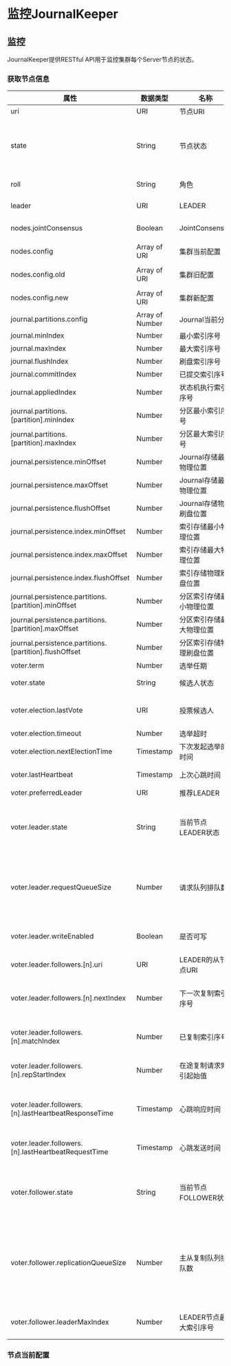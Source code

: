 # 监控JournalKeeper

## 监控

JournalKeeper提供RESTful API用于监控集群每个Server节点的状态。

### 获取节点信息


属性 | 数据类型 | 名称 | 说明
 -- | -- | -- | --
uri | URI | 节点URI |
state | String | 节点状态 | 枚举: <br/> CREATED, STARTING, RUNNING, STOPPING, STOPPED, START_FAILED, STOP_FAILED
roll | String | 角色 | 枚举: <br/> VOTER, OSERVER
leader | URI | LEADER |当前节点中保存的LEADER URI
nodes.jointConsensus | Boolean | JointConsensus | 标识是否处于集群节点配置变更的中间状态
nodes.config | Array of URI | 集群当前配置 | nodes.jointConsensus为false时有效
nodes.config.old | Array of URI | 集群旧配置 | nodes.jointConsensus为true时有效
nodes.config.new | Array of URI | 集群新配置 | nodes.jointConsensus为true时有效
journal.partitions.config | Array of Number | Journal当前分区 |
journal.minIndex | Number | 最小索引序号 |
journal.maxIndex | Number | 最大索引序号 |
journal.flushIndex | Number | 刷盘索引序号 |
journal.commitIndex | Number | 已提交索引序号 |
journal.appliedIndex | Number | 状态机执行索引序号 |
journal.partitions.[partition].minIndex | Number | 分区最小索引序号 |
journal.partitions.[partition].maxIndex | Number | 分区最大索引序号 |
journal.persistence.minOffset | Number | Journal存储最小物理位置| 
journal.persistence.maxOffset | Number | Journal存储最大物理位置| 
journal.persistence.flushOffset | Number | Journal存储物理刷盘位置| 
journal.persistence.index.minOffset | Number | 索引存储最小物理位置| 
journal.persistence.index.maxOffset | Number | 索引存储最大物理位置| 
journal.persistence.index.flushOffset | Number | 索引存储物理刷盘位置| 
journal.persistence.partitions.[partition].minOffset | Number | 分区索引存储最小物理位置| 
journal.persistence.partitions.[partition].maxOffset | Number | 分区索引存储最大物理位置| 
journal.persistence.partitions.[partition].flushOffset | Number | 分区索引存储物理刷盘位置|
voter.term | Number | 选举任期
voter.state | String | 候选人状态 | 枚举：LEADER, FOLLOWER, CANDIDATE
voter.election.lastVote | URI | 投票候选人 | 在当前任期内投票给了哪个候选人，如果未投票可以为NULL。
voter.election.timeout | Number | 选举超时 | 单位为：毫秒（ms）
voter.election.nextElectionTime | Timestamp | 下次发起选举的时间 | 仅当voter.state为CANDIDATE的时候有效
voter.lastHeartbeat | Timestamp | 上次心跳时间 | 记录的上次从LEADER收到的心跳时间
voter.preferredLeader | URI | 推荐LEADER|
voter.leader.state | String | 当前节点LEADER状态 | 枚举: <br/> CREATED, STARTING, RUNNING, STOPPING, STOPPED, START_FAILED, STOP_FAILED
voter.leader.requestQueueSize | Number | 请求队列排队数 | 写入请求队列当前排队数量。所有写入请求先进入这个队列然后再异步串行处理，如何这个数量持续保持高位，说明写入积压。
voter.leader.writeEnabled | Boolean | 是否可写 | 正常情况为true可写，管理员可以通过调用接口禁止写入。
voter.leader.followers.[n].uri | URI | LEADER的从节点URI | 当前LEADER节点记录的FOLLOWER节点的URI
voter.leader.followers.[n].nextIndex | Number | 下一次复制索引序号 | 需要发给FOLLOWER的下一个日志条目的索引（初始化为领导人上一条日志的索引值 +1）
voter.leader.followers.[n].matchIndex | Number | 已复制索引序号 | 已经复制到该FOLLOWER的日志的最高索引值（从 0 开始递增）
voter.leader.followers.[n].repStartIndex | Number | 在途复制请求索引起始值 | 所有在途的日志复制请求中日志位置的最小值（初始化为nextIndex）
voter.leader.followers.[n].lastHeartbeatResponseTime | Timestamp | 心跳响应时间 |上次从FOLLOWER收到心跳（asyncAppendEntries）成功响应的时间戳
voter.leader.followers.[n].lastHeartbeatRequestTime | Timestamp | 心跳发送时间|上次发给FOLLOWER心跳（asyncAppendEntries）的时间戳
voter.follower.state | String| 当前节点FOLLOWER状态 | 枚举: <br/> CREATED, STARTING, RUNNING, STOPPING, STOPPED, START_FAILED, STOP_FAILED
voter.follower.replicationQueueSize | Number| 主从复制队列排队数 | 所有从LEADER发送过来的asyncAppendEntries Request（含心跳）都入队后处理，如果这个排队数量一直保持在高位说明，当前从节点写入数据速度跟不上LEADER节点的写入速度
voter.follower.leaderMaxIndex | Number |  LEADER节点最大索引序号 | 当前FOLLOWER节点记录的LEADER节点最大索引序号

### 节点当前配置

